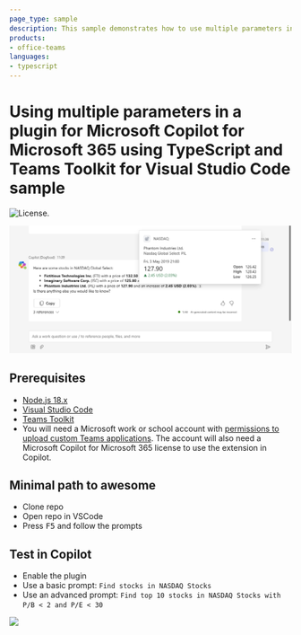 ```yaml
---
page_type: sample
description: This sample demonstrates how to use multiple parameters in a plugin for Microsoft Copilot for Microsoft 365 using TypeScript and Teams Toolkit for Visual Studio Code.
products:
- office-teams
languages:
- typescript
---
```


# Using multiple parameters in a plugin for Microsoft Copilot for Microsoft 365 using TypeScript and Teams Toolkit for Visual Studio Code sample

![License.](https://img.shields.io/badge/license-MIT-green.svg)

![Plugin response from Copilot with reference preview Adaptive Card displayed](./assets/preview.png)

## Prerequisites

- [Node.js 18.x](https://nodejs.org/download/release/v18.18.2/)
- [Visual Studio Code](https://code.visualstudio.com/)
- [Teams Toolkit](https://marketplace.visualstudio.com/items?itemName=TeamsDevApp.ms-teams-vscode-extension)
- You will need a Microsoft work or school account with [permissions to upload custom Teams applications](https://learn.microsoft.com/microsoftteams/platform/concepts/build-and-test/prepare-your-o365-tenant#enable-custom-teams-apps-and-turn-on-custom-app-uploading). The account will also need a Microsoft Copilot for Microsoft 365 license to use the extension in Copilot.

## Minimal path to awesome

- Clone repo
- Open repo in VSCode
- Press <kbd>F5</kbd> and follow the prompts

## Test in Copilot

- Enable the plugin
- Use a basic prompt: `Find stocks in NASDAQ Stocks`
- Use an advanced prompt: `Find top 10 stocks in NASDAQ Stocks with P/B < 2 and P/E < 30`

![](https://m365-visitor-stats.azurewebsites.net/SamplesGallery/officedev-copilot-for-m365-plugins-samples-msgext-multiparam-ts)
